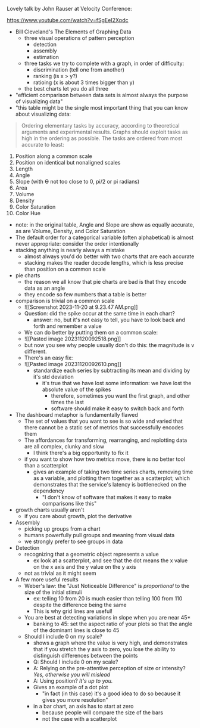 Lovely talk by John Rauser at Velocity Conference:

https://www.youtube.com/watch?v=fSgEeI2Xpdc

- Bill Cleveland's The Elements of Graphing Data
	- three visual operations of pattern perception
		- detection
		- assembly
		- estimation
	- three tasks we try to complete with a graph, in order of difficulty:
		- discrimination (tell one from another)
		- ranking (is x > y?)
		- ratioing (x is about 3 times bigger than y)
	- the best charts let you do all three
- "efficient comparison between data sets is almost always the purpose of visualizing data"
- "this table might be the single most important thing that you can know about visualizing data:

> Ordering elementary tasks by accuracy, according to theoretical arguments and experimental results. Graphs should exploit tasks as high in the ordering as possible. The tasks are ordered from most accurate to least:

1. Position along a common scale
2. Position on identical but nonaligned scales
3. Length
4. Angle
5. Slope (with ϴ not too close to 0, pi/2 or pi radians)
6. Area
7. Volume
8. Density
9. Color Saturation
10. Color Hue

- note: in the original table, Angle and Slope are show as equally accurate, as are Volume, Density, and Color Saturation
- The default order for a categorical variable (often alphabetical) is almost never appropriate: consider the order intentionally
- stacking anything is nearly always a mistake
	- almost always you'd do better with two charts that are each accurate
	- stacking makes the reader decode lengths, which is less precise than position on a common scale
- pie charts
	- the reason we all know that pie charts are bad is that they encode data as an angle
	- they encode so few numbers that a table is better
- comparison is trivial on a common scale
	- ![[Screenshot 2023-11-20 at 9.23.47 AM.png]]
	- Question: did the spike occur at the same time in each chart?
		- answer: no, but it's not easy to tell, you have to look back and forth and remember a value
	- We can do better by putting them on a common scale:
	- ![[Pasted image 20231120092518.png]]
	- but now you see why people usually don't do this: the magnitude is v different.
	- There's an easy fix:
	- ![[Pasted image 20231120092610.png]]
		- standardize each series by subtracting its mean and dividing by it's std deviation
			- it's true that we have lost some information: we have lost the absolute value of the spikes
				- therefore, sometimes you want the first graph, and other times the last
				- software should make it easy to switch back and forth
- The dashboard metaphor is fundamentally flawed
	- The set of values that you want to see is so wide and varied that there cannot be a static set of metrics that successfully encodes them
	- The affordances for transforming, rearranging, and replotting data are all complex, clunky and slow
		- I think there's a big opportunity to fix it
	- if you want to show how two metrics move, there is no better tool than a scatterplot
		- gives an example of taking two time series charts, removing time as a variable, and plotting them together as a scatterplot; which demonstrates that the service's latency is bottlenecked on the dependency
			- "I don't know of software that makes it easy to make comparisons like this"
- growth charts usually aren't
	- if you care about growth, plot the derivative
- Assembly
	- picking up groups from a chart
	- humans powerfully pull groups and meaning from visual data
	- we strongly prefer to see groups in data
- Detection
	- recognizing that a geometric object represents a value
		- ex look at a scatterplot, and see that the dot means the x value on the x axis and the y value on the y axis
	- not as trivial as it might seem
- A few more useful results
	- Weber's law: the "Just Noticeable Difference" is _proportional_ to the size of the initial stimuli
		- ex: telling 10 from 20 is much easier than telling 100 from 110 despite the difference being the same
		- This is why grid lines are useful!
	- You are best at detecting variations in slope when you are near 45*
		- banking to 45: set the aspect ratio of your plots so that the angle of the dominant lines is close to 45
	- Should I include 0 on my scale?
		- shows a graph where the value is very high, and demonstrates that if you stretch the y axis to zero, you lose the ability to distinguish differences between the points
		- Q: Should I include 0 on my scale? 
		- A: Relying on the pre-attentive perception of size or intensity? _Yes, otherwise you will mislead_
		- A: Using position? _It's up to you._
		- Gives an example of a dot plot
			- "in fact (in this case) it's a good idea to do so because it gives you more resolution"
		- in a bar chart, an axis has to start at zero
			- because people will compare the size of the bars
			- not the case with a scatterplot